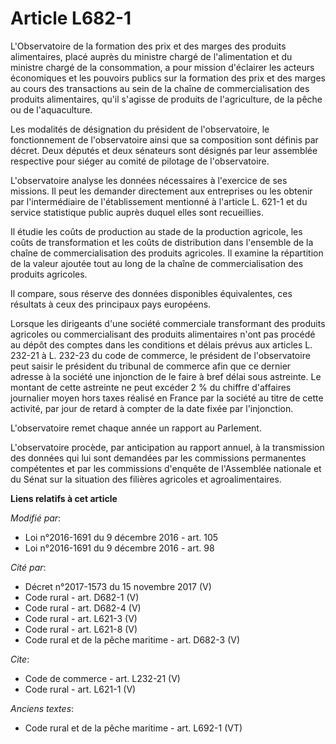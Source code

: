 # Article L682-1

L'Observatoire de la formation des prix et des marges des produits alimentaires, placé auprès du ministre chargé de
l'alimentation et du ministre chargé de la consommation, a pour mission d'éclairer les acteurs économiques et les pouvoirs
publics sur la formation des prix et des marges au cours des transactions au sein de la chaîne de commercialisation des
produits alimentaires, qu'il s'agisse de produits de l'agriculture, de la pêche ou de l'aquaculture. 

Les modalités de désignation du président de l'observatoire, le fonctionnement de l'observatoire ainsi que sa composition
sont définis par décret. Deux députés et deux sénateurs sont désignés par leur assemblée respective pour siéger au comité de
pilotage de l'observatoire. 

L'observatoire analyse les données nécessaires à l'exercice de ses missions. Il peut les demander directement aux entreprises
ou les obtenir par l'intermédiaire de l'établissement mentionné à l'article L. 621-1 et du service statistique public auprès
duquel elles sont recueillies. 

Il étudie les coûts de production au stade de la production agricole, les coûts de transformation et les coûts de
distribution dans l'ensemble de la chaîne de commercialisation des produits agricoles. Il examine la répartition de la valeur
ajoutée tout au long de la chaîne de commercialisation des produits agricoles. 

Il compare, sous réserve des données disponibles équivalentes, ces résultats à ceux des principaux pays européens. 

Lorsque les dirigeants d'une société commerciale transformant des produits agricoles ou commercialisant des produits
alimentaires n'ont pas procédé au dépôt des comptes dans les conditions et délais prévus aux articles L. 232-21 à L. 232-23
du code de commerce, le président de l'observatoire peut saisir le président du tribunal de commerce afin que ce dernier
adresse à la société une injonction de le faire à bref délai sous astreinte. Le montant de cette astreinte ne peut excéder 2
% du chiffre d'affaires journalier moyen hors taxes réalisé en France par la société au titre de cette activité, par jour de
retard à compter de la date fixée par l'injonction. 

L'observatoire remet chaque année un rapport au Parlement. 

L'observatoire procède, par anticipation au rapport annuel, à la transmission des données qui lui sont demandées par les
commissions permanentes compétentes et par les commissions d'enquête de l'Assemblée nationale et du Sénat sur la situation
des filières agricoles et agroalimentaires.

**Liens relatifs à cet article**

_Modifié par_:

  - Loi n°2016-1691 du 9 décembre 2016 - art. 105
  - Loi n°2016-1691 du 9 décembre 2016 - art. 98

_Cité par_:

  - Décret n°2017-1573 du 15 novembre 2017 (V)
  - Code rural - art. D682-1 (V)
  - Code rural - art. D682-4 (V)
  - Code rural - art. L621-3 (V)
  - Code rural - art. L621-8 (V)
  - Code rural et de la pêche maritime - art. D682-3 (V)

_Cite_:

  - Code de commerce - art. L232-21 (V)
  - Code rural - art. L621-1 (V)

_Anciens textes_:

  - Code rural et de la pêche maritime - art. L692-1 (VT)
